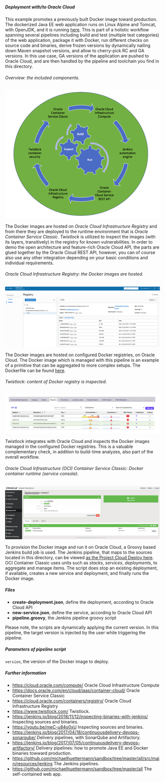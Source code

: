 
##### Deployment with/to Oracle Cloud 

This example promotes a previously built Docker image toward production. 
The dockerized Java EE web application runs on Linux Alpine and Tomcat, with OpenJDK, and it is running 
[here](http://129.150.204.182:8002/all/). This is part of a holistic workflow spanning several pipelines including build and test (multiple test 
categories) of the web application, package it with 
Docker, run different checks on source code and binaries, derive frozen versions by dynamically nailing down Maven snapshot versions, and 
allow to cherry-pick RC and GA versions. In this use case, GA versions of the application are pushed to Oracle Cloud, and are then handled by
the pipeline and toolchain you find in this directory.

###### Overview: the included components.
![DevOps cycle](pics/cycle.png) 

The Docker images are hosted on *Oracle Cloud Infrastructure Registry* and from there they are deployed to the runtime environment that is 
*Oracle Container Service Classic*. *Twistlock* is utilized to inspect the images (with its layers, transitively) in the registry for known 
vulnerabilities. In order to demo the open architecture and feature-rich Oracle Cloud API, the parts are glued together by the Oracle Cloud REST API, 
however, you can of course also use any other integration depending on your basic conditions and individual requirements. 
 
###### Oracle Cloud Infrastructure Registry: the Docker images are hosted.
![Image registry](pics/registry.png)

The Docker images are hosted on configured Docker registries, on Oracle Cloud. The Docker image which is managed with this pipeline is an example of a primitive that can be aggregated to more complex setups. The Dockerfile can be found 
[here](https://github.com/michaelhuettermann/sandbox/blob/master/all/src/main/resources/docker/alpine/Dockerfile).  
 

###### Twistlock: content of Docker registry is inspected.
![Container inspection](pics/inspect.png) 

Twistlock integrates with Oracle Cloud and inspects the Docker images managed in the configured Docker registries. This is a valuable complementary check, in addition
to build-time analyzes, also part of the overall workflow.

###### Oracle Cloud Infrastructure (OCI) Container Service Classic: Docker container runtime (service console).
![Container runtime](pics/container.png)  

To provision the Docker image and run it on Oracle Cloud, a Groovy based Jenkins build job is used. 
The Jenkins pipeline, that maps to the sources located in this directory, can be viewed 
[as the Project Cloud Deploy here](http://129.213.104.3:8080/jenkins/blue/organizations/jenkins/pipelines/). OCI Container Classic uses units such as 
*stacks*, *services*, *deployments*, to aggregate and manage items. The script does stop an existing deployment, if available, creates a new service and deployment, and 
finally runs the Docker image. 

##### Files
* **create-deployment.json**, define the deployment, according to Oracle Cloud API  
* **new-service.json**, define the service, according to Oracle Cloud API
* **pipeline.groovy**, the Jenkins pipeline groovy script

Please note, the scripts are dynamically applying the current version. In this pipeline, the target version is injected by the user while triggering the pipeline. 

##### Parameters of pipeline script
`version`, the version of the Docker image to deploy.

##### Further information
* https://cloud.oracle.com/compute/ Oracle Cloud Infrastructure Compute 
* https://docs.oracle.com/en/cloud/iaas/container-cloud/ Oracle Container Service Classic
* https://cloud.oracle.com/containers/registry/ Oracle Cloud Infrastructure Registry
* https://www.twistlock.com/ Twistlock.
* https://jenkins.io/blog/2018/11/12/inspecting-binaries-with-jenkins/ Inspecting sources and binaries.
* https://youtu.be/meC-u84o0xU Inspecting sources and binaries.
* https://jenkins.io/blog/2017/04/18/continuousdelivery-devops-sonarqube/ Delivery pipelines, with SonarQube and Artifactory.
* https://jenkins.io/blog/2017/07/05/continuousdelivery-devops-artifactory/ Delivery pipelines: how to promote Java EE and Docker binaries towward production.
* https://github.com/michaelhuettermann/sandbox/tree/master/all/src/main/resources/jenkins The Jenkins pipelines.
* https://github.com/michaelhuettermann/sandbox/tree/master/all The self-contained web app.

